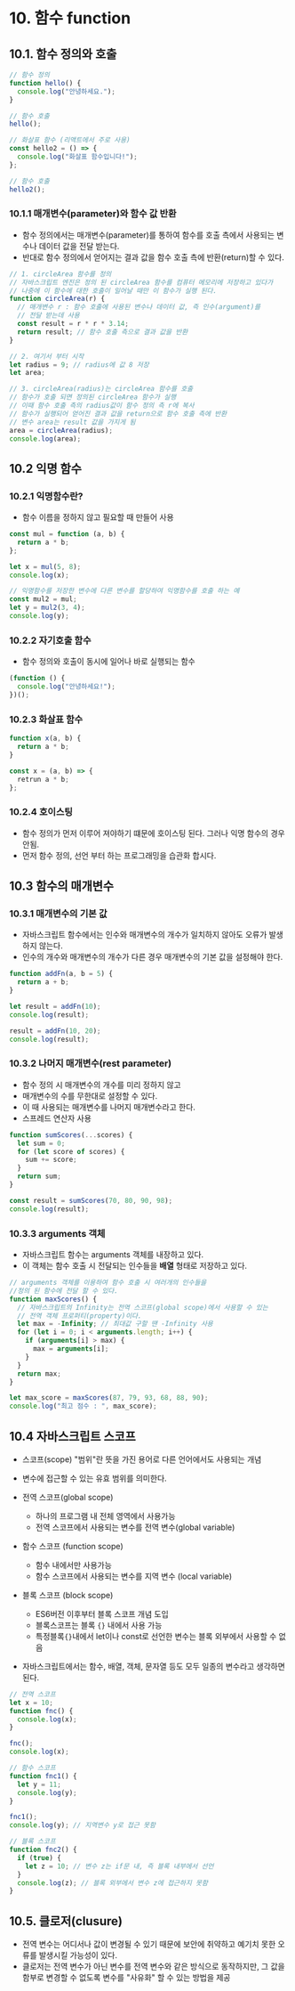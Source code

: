 <!-- 리액트가 업데이트 되면서
클래스형 컴포넌트에서 함수형 컴포넌트로 바뀌는 추세 -->

# 10. 함수 function

## 10.1. 함수 정의와 호출

```js
// 함수 정의
function hello() {
  console.log("안녕하세요.");
}

// 함수 호출
hello();

// 화살표 함수 (리액트에서 주로 사용)
const hello2 = () => {
  console.log("화살표 함수입니다!");
};

// 함수 호출
hello2();
```

### 10.1.1 매개변수(parameter)와 함수 값 반환

- 함수 정의에서는 매개변수(parameter)를 통하여 함수를 호출 측에서 사용되는
  변수나 데이터 값을 전달 받는다.
- 반대로 함수 정의에서 얻어지는 결과 값을 함수 호출 측에 반환(return)할 수 있다.

```js
// 1. circleArea 함수를 정의
// 자바스크립트 엔진은 정의 된 circleArea 함수를 컴퓨터 메모리에 저장하고 있다가
// 나중에 이 함수에 대한 호출이 일어날 때만 이 함수가 실행 된다.
function circleArea(r) {
  // 매개변수 r : 함수 호출에 사용된 변수나 데이터 값, 즉 인수(argument)를
  // 전달 받는데 사용
  const result = r * r * 3.14;
  return result; // 함수 호출 측으로 결과 값을 반환
}

// 2. 여기서 부터 시작
let radius = 9; // radius에 값 8 저장
let area;

// 3. circleArea(radius)는 circleArea 함수를 호출
// 함수가 호출 되면 정의된 circleArea 함수가 실행
// 이때 함수 호출 측의 radius값이 함수 정의 측 r에 복사
// 함수가 실행되어 얻어진 결과 값을 return으로 함수 호출 측에 반환
// 변수 area는 result 값을 가지게 됨
area = circleArea(radius);
console.log(area);
```

## 10.2 익명 함수

### 10.2.1 익명함수란?

- 함수 이름을 정하지 않고 필요할 때 만들어 사용

```js
const mul = function (a, b) {
  return a * b;
};

let x = mul(5, 8);
console.log(x);

// 익명함수를 저장한 변수에 다른 변수를 할당하여 익명함수를 호출 하는 예
const mul2 = mul;
let y = mul2(3, 4);
console.log(y);
```

### 10.2.2 자기호출 함수

- 함수 정의와 호출이 동시에 일어나 바로 실행되는 함수

```js
(function () {
  console.log("안녕하세요!");
})();
```

### 10.2.3 화살표 함수

```js
function x(a, b) {
  return a * b;
}

const x = (a, b) => {
  retrun a * b;
};
```

### 10.2.4 호이스팅

- 함수 정의가 먼저 이루어 져야하기 떄문에 호이스팅 된다.
  그러나 익명 함수의 경우 안됨.
- 먼저 함수 정의, 선언 부터 하는 프로그래밍을 습관화 합시다.

## 10.3 함수의 매개변수

### 10.3.1 매개변수의 기본 값

- 자바스크립트 함수에서는 인수와 매개변수의 개수가 일치하지 않아도 오류가 발생하지 않는다.
- 인수의 개수와 매개변수의 개수가 다른 경우 매개변수의 기본 값을 설정해야 한다.

```js
function addFn(a, b = 5) {
  return a + b;
}

let result = addFn(10);
console.log(result);

result = addFn(10, 20);
console.log(result);
```

### 10.3.2 나머지 매개변수(rest parameter)

- 함수 정의 시 매개변수의 개수를 미리 정하지 않고
- 매개변수의 수를 무한대로 설정할 수 있다.
- 이 때 사용되는 매개변수를 나머지 매개변수라고 한다.
- 스프레드 연산자 사용

```js
function sumScores(...scores) {
  let sum = 0;
  for (let score of scores) {
    sum += score;
  }
  return sum;
}

const result = sumScores(70, 80, 90, 98);
console.log(result);
```

### 10.3.3 arguments 객체

- 자바스크립트 함수는 arguments 객체를 내장하고 있다.
- 이 객체는 함수 호출 시 전달되는 인수들을 **배열** 형태로 저장하고 있다.

```js
// arguments 객체를 이용하여 함수 호출 시 여러개의 인수들을
//정의 된 함수에 전달 할 수 있다.
function maxScores() {
  // 자바스크립트의 Infinity는 전역 스코프(global scope)에서 사용할 수 있는
  // 전역 객체 프로퍼티(property)이다.
  let max = -Infinity; // 최대값 구할 땐 -Infinity 사용
  for (let i = 0; i < arguments.length; i++) {
    if (arguments[i] > max) {
      max = arguments[i];
    }
  }
  return max;
}

let max_score = maxScores(87, 79, 93, 68, 88, 90);
console.log("최고 점수 : ", max_score);
```

## 10.4 자바스크립트 스코프

- 스코프(scope) "범위"란 뜻을 가진 용어로 다른 언어에서도 사용되는 개념
- 변수에 접근할 수 있는 유효 범위를 의미한다.

- 전역 스코프(global scope)

  - 하나의 프로그램 내 전체 영역에서 사용가능
  - 전역 스코프에서 사용되는 변수를 전역 변수(global variable)

- 함수 스코프 (function scope)

  - 함수 내에서만 사용가능
  - 함수 스코프에서 사용되는 변수를 지역 변수 (local variable)

- 블록 스코프 (block scope)

  - ES6버전 이후부터 블록 스코프 개념 도입
  - 블록스코프는 블록 `{}` 내에서 사용 가능
  - 특정블록`{}`내에서 let이나 const로 선언한 변수는 블록 외부에서 사용할 수 없음

- 자바스크립트에서는 함수, 배열, 객체, 문자열 등도 모두 일종의 변수라고 생각하면 된다.

```js
// 전역 스코프
let x = 10;
function fnc() {
  console.log(x);
}

fnc();
console.log(x);

// 함수 스코프
function fnc1() {
  let y = 11;
  console.log(y);
}

fnc1();
console.log(y); // 지역변수 y로 접근 못함

// 블록 스코프
function fnc2() {
  if (true) {
    let z = 10; // 변수 z는 if문 내, 즉 블록 내부에서 선언
  }
  console.log(z); // 블록 외부에서 변수 z에 접근하지 못함
}
```

## 10.5. 클로저(clusure)

- 전역 변수는 어디서나 값이 변경될 수 있기 때문에 보안에 취약하고 예기치 못한
  오류를 발생시킬 가능성이 있다.
- 클로저는 전역 변수가 아닌 변수를 전역 변수와 같은 방식으로 동작하지만, 그 값을
  함부로 변경할 수 없도록 변수를 "사유화" 할 수 있는 방법을 제공
